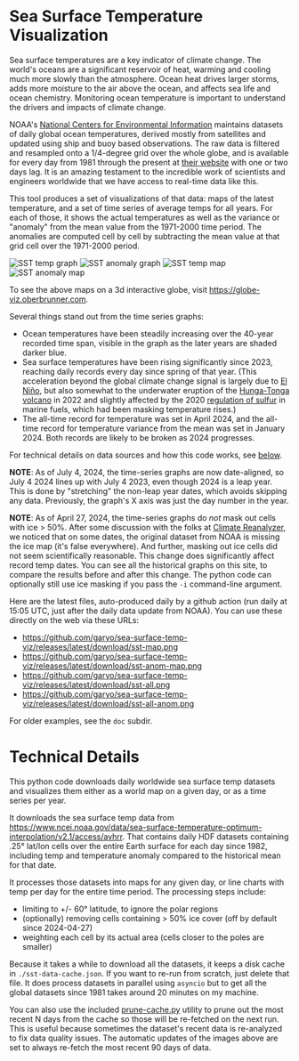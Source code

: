 # Sea Surface Temperature Visualization

Sea surface temperatures are a key indicator of climate change. The
world's oceans are a significant reservoir of heat, warming and
cooling much more slowly than the atmosphere. Ocean heat drives larger
storms, adds more moisture to the air above the ocean, and affects sea
life and ocean chemistry. Monitoring ocean temperature is important to
understand the drivers and impacts of climate change.

NOAA's [National Centers for Environmental
Information](https://www.ncei.noaa.gov/) maintains datasets of daily
global ocean temperatures, derived mostly from satellites and updated
using ship and buoy based observations. The raw data is filtered and
resampled onto a 1/4-degree grid over the whole globe, and is
available for every day from 1981 through the present at [their
website](https://www.ncei.noaa.gov/products/climate-data-records/sea-surface-temperature-optimum-interpolation)
with one or two days lag. It is an amazing testament to the incredible
work of scientists and engineers worldwide that we have access to
real-time data like this.

This tool produces a set of visualizations of that data: maps of the
latest temperature, and a set of time series of average temps for all
years. For each of those, it shows the actual temperatures as well as
the variance or "anomaly" from the mean value from the 1971-2000 time
period. The anomalies are computed cell by cell by subtracting the
mean value at that grid cell over the 1971-2000 period.

![SST temp graph](https://github.com/garyo/sea-surface-temp-viz/releases/latest/download/sst-all.png)
![SST anomaly graph](https://github.com/garyo/sea-surface-temp-viz/releases/latest/download/sst-all-anom.png)
![SST temp map](https://github.com/garyo/sea-surface-temp-viz/releases/latest/download/sst-map.png)
![SST anomaly map](https://github.com/garyo/sea-surface-temp-viz/releases/latest/download/sst-anom-map.png)

To see the above maps on a 3d interactive globe, visit https://globe-viz.oberbrunner.com.

Several things stand out from the time series graphs:

- Ocean temperatures have been steadily increasing over the 40-year
  recorded time span, visible in the graph as the later years are
  shaded darker blue.
- Sea surface temperatures have been rising significantly since 2023,
  reaching daily records every day since spring of that year. (This
  acceleration beyond the global climate change signal is largely due
  to [El Niño](https://oceanservice.noaa.gov/facts/ninonina.html), but
  also somewhat to the underwater eruption of the [Hunga-Tonga
  volcano](https://volcano.si.edu/volcano.cfm?vn=243040) in 2022 and
  slightly affected by the 2020 [regulation of
  sulfur](https://www.imo.org/en/MediaCentre/PressBriefings/pages/02-IMO-2020.aspx)
  in marine fuels, which had been masking temperature rises.)
- The all-time record for temperature was set in April 2024, and the
  all-time record for temperature variance from the mean was set in
  January 2024. Both records are likely to be broken as 2024
  progresses.

For technical details on data sources and how this code works, see [below](#technical-details).

**NOTE**: As of July 4, 2024, the time-series graphs are now
date-aligned, so July 4 2024 lines up with July 4 2023, even though
2024 is a leap year. This is done by "stretching" the non-leap year
dates, which avoids skipping any data. Previously, the graph's X axis
was just the day number in the year.

**NOTE**: As of April 27, 2024, the time-series graphs do _not_ mask
out cells with ice > 50%. After some discussion with the folks at
[Climate Reanalyzer](https://climatereanalyzer.com), we noticed that
on some dates, the original dataset from NOAA is missing the ice map
(it's false everywhere). And further, masking out ice cells did not
seem scientifically reasonable. This change does significantly affect
record temp dates. You can see all the historical graphs on this site,
to compare the results before and after this change. The python code
can optionally still use ice masking if you pass the `-i` command-line
argument.

Here are the latest files, auto-produced daily by a github action (run
daily at 15:05 UTC, just after the daily data update from NOAA). You can use
these directly on the web via these URLs:

- https://github.com/garyo/sea-surface-temp-viz/releases/latest/download/sst-map.png
- https://github.com/garyo/sea-surface-temp-viz/releases/latest/download/sst-anom-map.png
- https://github.com/garyo/sea-surface-temp-viz/releases/latest/download/sst-all.png
- https://github.com/garyo/sea-surface-temp-viz/releases/latest/download/sst-all-anom.png


For older examples, see the `doc` subdir.

# Technical Details

This python code downloads daily worldwide sea surface temp datasets
and visualizes them either as a world map on a given day, or as a time
series per year.

It downloads the sea surface temp data from
https://www.ncei.noaa.gov/data/sea-surface-temperature-optimum-interpolation/v2.1/access/avhrr.
That contains daily HDF datasets containing .25° lat/lon cells over
the entire Earth surface for each day since 1982, including temp and
temperature anomaly compared to the historical mean for that date.

It processes those datasets into maps for any given day, or
line charts with temp per day for the entire time period. The processing steps include:
- limiting to +/- 60° latitude, to ignore the polar regions
- (optionally) removing cells containing > 50% ice cover (off by default since 2024-04-27)
- weighting each cell by its actual area (cells closer to the poles are smaller)

Because it takes a while to download all the datasets, it keeps a disk
cache in `./sst-data-cache.json`. If you want to re-run from scratch,
just delete that file. It does process datasets in parallel using
`asyncio` but to get all the global datasets since 1981 takes around
20 minutes on my machine.

You can also use the included [prune-cache.py](./prune-cache.py)
utility to prune out the most recent N days from the cache so those
will be re-fetched on the next run. This is useful because sometimes
the dataset's recent data is re-analyzed to fix data quality issues.
The automatic updates of the images above are set to always re-fetch
the most recent 90 days of data.
